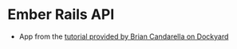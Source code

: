 # Ember Rails API
- App from the [tutorial provided by Brian Candarella on
  Dockyard](http://reefpoints.dockyard.com/ember/2013/01/07/building-an-ember-app-with-rails-api-part-1.html)
